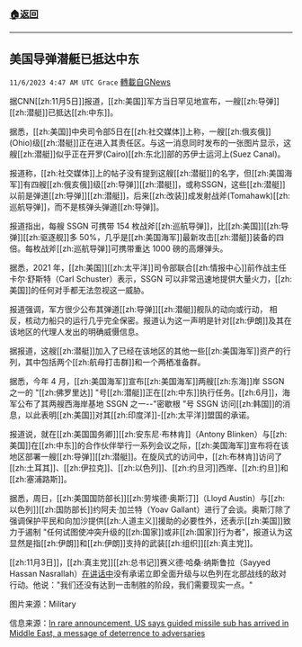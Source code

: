###  [:house:返回](README.md)
---


## 美国导弹潜艇已抵达中东
`11/6/2023 4:47 AM UTC Grace` [轉載自GNews](https://gnews.org/articles/1927696)

据CNN[[zh:11月5日]]报道，[[zh:美国]]军方当日罕见地宣布，一艘[[zh:导弹]][[zh:潜艇]]已抵达[[zh:中东]]。

据悉，[[zh:美国]]中央司令部5日在[[zh:社交媒体]]上称，一艘[[zh:俄亥俄]] (Ohio)级[[zh:潜艇]]正在进入其责任区。与这一消息同时发布的一张图片显示，这艘[[zh:潜艇]]似乎正在开罗(Cairo)[[zh:东北]]部的苏伊士运河上(Suez Canal)。

报道称，[[zh:社交媒体]]上的帖子没有提到这艘[[zh:潜艇]]的名字，但[[zh:美国海军]]有四艘[[zh:俄亥俄]]级[[zh:导弹]][[zh:潜艇]]，或称SSGN，这些[[zh:潜艇]]以前是弹道[[zh:导弹]][[zh:潜艇]]，后来[[zh:改装]]成发射战斧(Tomahawk)[[zh:巡航导弹]]，而不是核弹头弹道[[zh:导弹]]。

报道指出，每艘 SSGN 可携带 154 枚战斧[[zh:巡航导弹]]，比[[zh:美国]][[zh:导弹]][[zh:驱逐舰]]多 50%，几乎是[[zh:美国海军]]最新攻击[[zh:潜艇]]装备的四倍。每枚战斧[[zh:巡航导弹]]可携带重达 1000 磅的高爆弹头。

据悉，2021 年，[[zh:美国]][[zh:太平洋]]司令部联合[[zh:情报中心]]前作战主任卡尔·舒斯特（Carl Schuster）表示，SSGN 可以非常迅速地提供大量火力，[[zh:美国]]的任何对手都无法忽视这一威胁。

报道强调，军方很少公布其弹道[[zh:导弹]][[zh:潜艇]]舰队的动向或行动， 相反，核动力船只的运行几乎完全保密。报道认为这一声明是针对[[zh:伊朗]]及其在该地区的代理人发出的明确威慑信息。

据报道，这艘[[zh:潜艇]]加入了已经在该地区的其他一些[[zh:美国海军]]资产的行列，其中包括两个[[zh:航母打击群]]和一个两栖准备群。

据悉，今年 4 月，[[zh:美国海军]]宣布[[zh:美国海军]]两艘[[zh:东海]]岸 SSGN 之一的 "[[zh:佛罗里达]] "号[[zh:潜艇]]正在[[zh:中东]]执行任务。[[zh:6月]]，海军公布了其两艘西海岸基地 SSGN 之一\--"密歇根 "号 SSGN 访问[[zh:韩国]]的消息，以此表明[[zh:美国]]对其[[zh:印度洋]]\-[[zh:太平洋]]盟国的承诺。

报道说，就在[[zh:美国国务卿]][[zh:安东尼·布林肯]]（Antony Blinken）与[[zh:美国]]在[[zh:中东]]的合作伙伴举行一系列会议之际，[[zh:美国海军]]宣布将在该地区部署一艘[[zh:导弹]][[zh:潜艇]]。在旋风式的访问中，[[zh:布林肯]]访问了[[zh:土耳其]]、[[zh:伊拉克]]、[[zh:以色列]]、[[zh:约旦河]]西岸、[[zh:约旦]]和[[zh:塞浦路斯]]。

据悉，周日，[[zh:美国国防部长]][[zh:劳埃德·奥斯汀]]（Lloyd Austin）与[[zh:以色列]][[zh:国防部长]]约阿夫·加兰特（Yoav Gallant）进行了会谈。奥斯汀除了强调保护平民和向加沙提供[[zh:人道主义]]援助的必要性外，还表示[[zh:美国]]致力于遏制 "任何试图使冲突升级的[[zh:国家]]或非[[zh:国家]]行为者"，报道认为这显然是指[[zh:伊朗]]和[[zh:伊朗]]支持的武装[[zh:组织]][[zh:真主党]]。

[[zh:11月3日]]，[[zh:真主党]][[zh:总书记]]赛义德·哈桑·纳斯鲁拉（Sayyed Hassan Nasrallah）[在讲话中](https://gnews.org/m/1919713)没有承诺立即全面升级与以色列在北部战线的敌对行动。他说："我们还没有达到一击制胜的阶段，我们需要现实一点。"

图片来源：Military

信息来源：[In rare announcement, US says guided missile sub has arrived in Middle East, a message of deterrence to adversaries](https://www.cnn.com/2023/11/05/politics/us-missile-submarine-middle-east)
